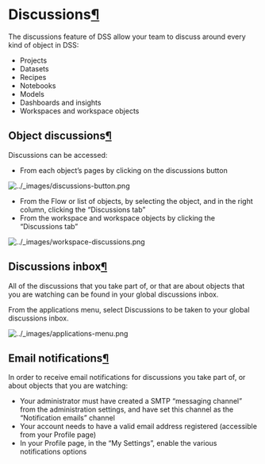 Discussions[¶](#discussions "Permalink to this heading")
========================================================


The discussions feature of DSS allow your team to discuss around every kind of object in DSS:


* Projects
* Datasets
* Recipes
* Notebooks
* Models
* Dashboards and insights
* Workspaces and workspace objects



Object discussions[¶](#object-discussions "Permalink to this heading")
----------------------------------------------------------------------


Discussions can be accessed:


* From each object’s pages by clicking on the discussions button


![../_images/discussions-button.png](../_images/discussions-button.png)
* From the Flow or list of objects, by selecting the object, and in the right column, clicking the “Discussions tab”
* From the workspace and workspace objects by clicking the “Discussions tab”


![../_images/workspace-discussions.png](../_images/workspace-discussions.png)

Discussions inbox[¶](#discussions-inbox "Permalink to this heading")
--------------------------------------------------------------------


All of the discussions that you take part of, or that are about objects that you are watching can be found in your global discussions inbox.


From the applications menu, select Discussions to be taken to your global discussions inbox.


![../_images/applications-menu.png](../_images/applications-menu.png)


Email notifications[¶](#email-notifications "Permalink to this heading")
------------------------------------------------------------------------


In order to receive email notifications for discussions you take part of, or about objects that you are watching:


* Your administrator must have created a SMTP “messaging channel” from the administration settings, and have set this channel as the “Notification emails” channel
* Your account needs to have a valid email address registered (accessible from your Profile page)
* In your Profile page, in the “My Settings”, enable the various notifications options
